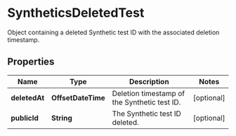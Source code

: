 # SyntheticsDeletedTest

Object containing a deleted Synthetic test ID with the associated deletion timestamp.

## Properties

| Name          | Type               | Description                                  | Notes      |
| ------------- | ------------------ | -------------------------------------------- | ---------- |
| **deletedAt** | **OffsetDateTime** | Deletion timestamp of the Synthetic test ID. | [optional] |
| **publicId**  | **String**         | The Synthetic test ID deleted.               | [optional] |
